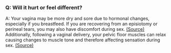 ### Q: Will it hurt or feel different?

A: Your vagina may be more dry and sore due to hormonal changes, especially if you breastfeed. If you are recovering from an episiotomy or perineal tears, you may also have discomfort during sex. [(Source)](https://www.acog.org/womens-health/faqs/a-partners-guide-to-pregnancy#:~:text=When%20is%20it%20OK%20to,about%202%20weeks%20following%20birth) Additionally, following a vaginal delivery, your pelvic floor muscles can relax causing changes to muscle tone and therefore affecting sensation during sex. [(Source)](https://www.doi.org/10.1016/j.jsxm.2016.01.004)
